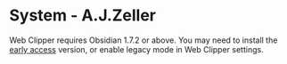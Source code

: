# System - A.J.Zeller

Web Clipper requires Obsidian 1.7.2 or above. You may need to install the [early access](https://help.obsidian.md/Obsidian/Early+access+versions) version, or enable legacy mode in Web Clipper settings.
